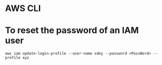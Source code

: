 # AWS CLI

# To reset the password of an IAM user

`aws iam update-login-profile --user-name sdey --password <PassWord> --profile xyz`

